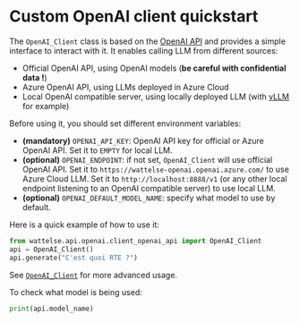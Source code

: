# Custom OpenAI client quickstart

The `OpenAI_Client` class is based on the [OpenAI API](https://github.com/openai/openai-python) and provides a simple interface to interact with it. It enables calling LLM from different sources:
- Official OpenAI API, using OpenAI models (**be careful with confidential data !**)
- Azure OpenAI API, using LLMs deployed in Azure Cloud
- Local OpenAI compatible server, using locally deployed LLM (with [vLLM](https://docs.vllm.ai/en/latest/index.html) for example)

Before using it, you should set different environment variables:
- **(mandatory)** `OPENAI_API_KEY`: OpenAI API key for official or Azure OpenAI API. Set it to `EMPTY` for local LLM.
- **(optional)** `OPENAI_ENDPOINT`: if not set, `OpenAI_Client` will use official OpenAI API. Set it to `https://wattelse-openai.openai.azure.com/` to use Azure Cloud LLM. Set it to `http://localhost:8888/v1` (or any other local endpoint listening to an OpenAI compatible server) to use local LLM.
- **(optional)** `OPENAI_DEFAULT_MODEL_NAME`: specify what model to use by default.

Here is a quick example of how to use it:

```python
from wattelse.api.openai.client_openai_api import OpenAI_Client
api = OpenAI_Client()
api.generate("C'est quoi RTE ?")
```

See [`OpenAI_Client`](https://github.com/rte-france/wattelse/blob/main/wattelse/api/openai/client_openai_api.py) for more advanced usage.


To check what model is being used:

```python
print(api.model_name)
```
